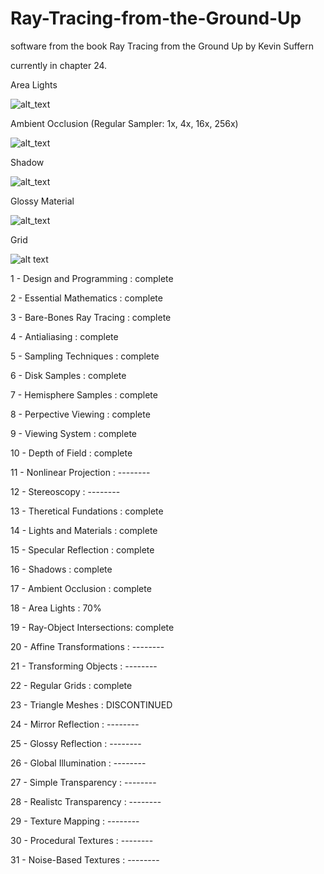 # Ray-Tracing-from-the-Ground-Up
software from the book Ray Tracing from the Ground Up by Kevin Suffern

currently in chapter 24.

Area Lights

![alt_text](https://github.com/hadryans/Ray-Tracing-from-the-Ground-Up/blob/master/images/Area%20Lights.png)

Ambient Occlusion (Regular Sampler: 1x, 4x, 16x, 256x)

![alt_text](https://github.com/hadryans/Ray-Tracing-from-the-Ground-Up/blob/master/images/Ambient%20Occlusion.png)

Shadow

![alt_text](https://github.com/hadryans/Ray-Tracing-from-the-Ground-Up/blob/master/images/Shadows.png)


Glossy Material

![alt_text](https://github.com/hadryans/Ray-Tracing-from-the-Ground-Up/blob/master/images/Specular%20Highlight.png)


Grid

![alt text](https://github.com/hadryans/Ray-Tracing-from-the-Ground-Up/blob/master/images/1000%20spheres%20grid.png)

 1 - Design and Programming  : complete
 
 2 - Essential Mathematics   : complete
 
 3 - Bare-Bones Ray Tracing  : complete
 
 4 - Antialiasing            : complete
 
 5 - Sampling Techniques     : complete
 
 6 - Disk Samples            : complete
 
 7 - Hemisphere Samples      : complete
 
 8 - Perpective Viewing      : complete
 
 9 - Viewing System          : complete

10 - Depth of Field          : complete

11 - Nonlinear Projection    : --------

12 - Stereoscopy             : --------

13 - Theretical Fundations   : complete

14 - Lights and Materials    : complete

15 - Specular Reflection     : complete

16 - Shadows                 : complete

17 - Ambient Occlusion       : complete

18 - Area Lights             : 70%

19 - Ray-Object Intersections: complete

20 - Affine Transformations  : --------

21 - Transforming Objects    : --------

22 - Regular Grids           : complete

23 - Triangle Meshes         : DISCONTINUED

24 - Mirror Reflection       : --------

25 - Glossy Reflection       : --------

26 - Global Illumination     : --------

27 - Simple Transparency     : --------

28 - Realistc Transparency   : --------

29 - Texture Mapping         : --------

30 - Procedural Textures     : --------

31 - Noise-Based Textures    : --------
